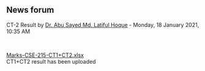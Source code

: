 <h2>News forum</h2><a href="https://moodle.cse.buet.ac.bd/user/view.php?id=12&course=482"></a>
CT-2 Result
by <a href="https://moodle.cse.buet.ac.bd/user/view.php?id=12&course=482">Dr. Abu Sayed Md. Latiful Hoque</a> - Monday, 18 January 2021, 10:35 AM


 

<a href="file%5CMarks-CSE-215-CT1%2BCT2.xlsx"></a> <a href="file%5CMarks-CSE-215-CT1%2BCT2.xlsx">Marks-CSE-215-CT1+CT2.xlsx</a><br />
CT1+CT2 result has been uploaded






